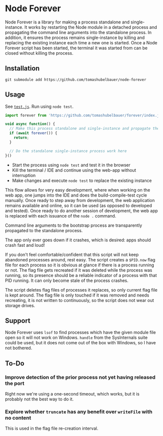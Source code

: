 # Node Forever

Node Forever is a library for making a process standalone and single-instance.
It works by restarting the Node module in a detached process and propagating the
command line arguments into the standalone process. In addition, it ensures the
process remains single-instance by killing and replacing the existing instance
each time a new one is started. Once a Node Forever script has been started, the
terminal it was started from can be closed without killing the process.

## Installation

`git submodule add https://github.com/tomashubelbauer/node-forever`

## Usage

See [`test.js`](test.js). Run using `node test`.

```js
import forever from 'https://github.com/tomashubelbauer/forever/index.js';

void async function() {
  // Make this process standalone and single-instance and propagate the standard I/O
  if (await forever()) {
    return;
  }

  // Do the standalone single-instance process work here
}()
```

- Start the process using `node test` and test it in the browser
- Kill the terminal / IDE and continue using the web-app without interruption
- Make changes and execute `node test` to replace the existing instance

This flow allows for very easy development, where when working on the web app,
one jumps into the IDE and does the build-compile-test cycle manually. Once
ready to step away from development, the web application remains available and
online, so it can be used (as opposed to developed and tested). Once ready to
do another session of development, the web app is replaced with each issuance
of the `node .` command.

Command line arguments to the bootstrap process are transparently propagated to
the standalone process.

The app only ever goes down if it crashes, which is desired: apps should crash
fast and loud!

If you don't feel comfortable/confident that this script will not keep abandoned
processes around, rest easy. The script creates a `$PID.now` flag file for each
process so it is obvious at glance if there is a process running or not. The
flag file gets recreated if it was deleted while the process was running, so its
presence should be a reliable indicator of a process with that PID running. It
can only become stale of the process crashes.

The script deletes flag files of processes it replaces, so only current flag
file is kept around. The flag file is only touched if it was removed and needs
recreating, it is not written to continuously, so the script does not wear out
storage drives.

## Support

Node Forever uses `lsof` to find processes which have the given module file open
so it will not work on Windows. `handle` from the SysInternals suite could be
used, but it does not come out of the box with Windows, so I have not bothered.

## To-Do

### Improve detection of the prior process not yet having released the port

Right now we're using a one-second timeout, which works, but it is probably not
the best way to do it.

### Explore whether `truncate` has any benefit over `writeFile` with no content

This is used in the flag file re-creation interval.
